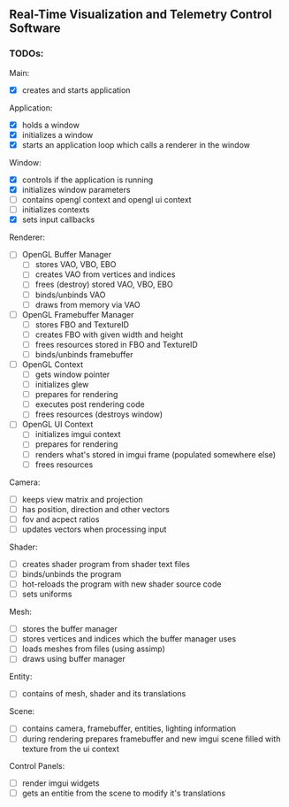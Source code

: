 ## Real-Time Visualization and Telemetry Control Software

### TODOs:

Main:
- [x] creates and starts application

Application:
- [x] holds a window
- [x] initializes a window
- [x] starts an application loop which calls a renderer in the window

Window:
- [x] controls if the application is running
- [x] initializes window parameters
- [ ] contains opengl context and opengl ui context
- [ ] initializes contexts
- [x] sets input callbacks

Renderer:
- [ ] OpenGL Buffer Manager
    - [ ] stores VAO, VBO, EBO
    - [ ] creates VAO from vertices and indices
    - [ ] frees (destroy) stored VAO, VBO, EBO
    - [ ] binds/unbinds VAO
    - [ ] draws from memory via VAO
- [ ] OpenGL Framebuffer Manager
    - [ ] stores FBO and TextureID
    - [ ] creates FBO with given width and height
    - [ ] frees resources stored in FBO and TextureID
    - [ ] binds/unbinds framebuffer
- [ ] OpenGL Context
    - [ ] gets window pointer
    - [ ] initializes glew
    - [ ] prepares for rendering
    - [ ] executes post rendering code
    - [ ] frees resources (destroys window)
- [ ] OpenGL UI Context
    - [ ] initializes imgui context
    - [ ] prepares for rendering
    - [ ] renders what's stored in imgui frame (populated somewhere else)
    - [ ] frees resources

Camera:
- [ ] keeps view matrix and projection
- [ ] has position, direction and other vectors
- [ ] fov and acpect ratios
- [ ] updates vectors when processing input

Shader:
- [ ] creates shader program from shader text files
- [ ] binds/unbinds the program
- [ ] hot-reloads the program with new shader source code
- [ ] sets uniforms

Mesh:
- [ ] stores the buffer manager
- [ ] stores vertices and indices which the buffer manager uses
- [ ] loads meshes from files (using assimp)
- [ ] draws using buffer manager

Entity:
- [ ] contains of mesh, shader and its translations

Scene:
- [ ] contains camera, framebuffer, entities, lighting information
- [ ] during rendering prepares framebuffer and new imgui scene filled with texture from the ui context

Control Panels:
- [ ] render imgui widgets
- [ ] gets an entitie from the scene to modify it's translations
